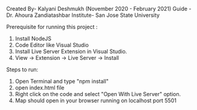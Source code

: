 Created By- Kalyani Deshmukh (November 2020 - February 2021)
Guide - Dr. Ahoura Zandiatashbar
Institute- San Jose State University


Prerequisite for running this project :
1. Install NodeJS 
2. Code Editor like Visual Studio
3. Install Live Server Extension in Visual Studio.
4. View -> Extension -> Live Server -> Install

Steps to run:
1. Open Terminal and type "npm install"
2. open index.html file
3. Right click on the code and select "Open With Live Server" option.
4. Map should open in your browser running on localhost port 5501